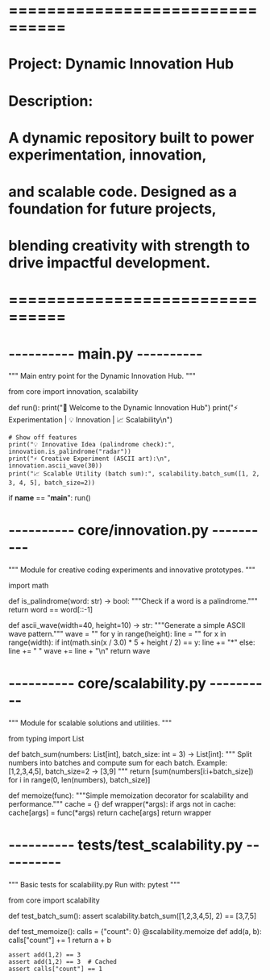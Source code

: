 # ================================
# Project: Dynamic Innovation Hub
# Description:
# A dynamic repository built to power experimentation, innovation,
# and scalable code. Designed as a foundation for future projects,
# blending creativity with strength to drive impactful development.
# ================================

# ---------- main.py ----------
"""
Main entry point for the Dynamic Innovation Hub.
"""

from core import innovation, scalability


def run():
    print("🚀 Welcome to the Dynamic Innovation Hub")
    print("⚡ Experimentation | 💡 Innovation | 📈 Scalability\n")

    # Show off features
    print("💡 Innovative Idea (palindrome check):", innovation.is_palindrome("radar"))
    print("⚡ Creative Experiment (ASCII art):\n", innovation.ascii_wave(30))
    print("📈 Scalable Utility (batch sum):", scalability.batch_sum([1, 2, 3, 4, 5], batch_size=2))


if __name__ == "__main__":
    run()


# ---------- core/innovation.py ----------
"""
Module for creative coding experiments and innovative prototypes. 
"""

import math

def is_palindrome(word: str) -> bool:
    """Check if a word is a palindrome."""
    return word == word[::-1]

def ascii_wave(width=40, height=10) -> str:
    """Generate a simple ASCII wave pattern."""
    wave = ""
    for y in range(height):
        line = ""
        for x in range(width):
            if int(math.sin(x / 3.0) * 5 + height / 2) == y:
                line += "*"
            else:
                line += " "
        wave += line + "\n"
    return wave


# ---------- core/scalability.py ----------
"""
Module for scalable solutions and utilities.
"""

from typing import List

def batch_sum(numbers: List[int], batch_size: int = 3) -> List[int]:
    """
    Split numbers into batches and compute sum for each batch.
    Example: [1,2,3,4,5], batch_size=2 -> [3,9]
    """
    return [sum(numbers[i:i+batch_size]) for i in range(0, len(numbers), batch_size)]

def memoize(func):
    """Simple memoization decorator for scalability and performance."""
    cache = {}
    def wrapper(*args):
        if args not in cache:
            cache[args] = func(*args)
        return cache[args]
    return wrapper


# ---------- tests/test_scalability.py ----------
"""
Basic tests for scalability.py
Run with: pytest
"""

from core import scalability

def test_batch_sum():
    assert scalability.batch_sum([1,2,3,4,5], 2) == [3,7,5]

def test_memoize():
    calls = {"count": 0}
    @scalability.memoize
    def add(a, b):
        calls["count"] += 1
        return a + b

    assert add(1,2) == 3
    assert add(1,2) == 3  # Cached
    assert calls["count"] == 1

